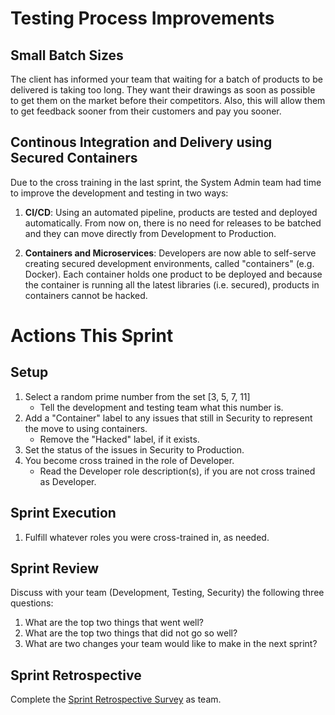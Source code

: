 # Testing Process Improvements
## Small Batch Sizes
The client has informed your team that waiting for a batch of products to be delivered is taking too long. They want their drawings as soon as possible to get them on the market before their competitors. Also, this will allow them to get feedback sooner from their customers and pay you sooner. 

## Continous Integration and Delivery using Secured Containers
Due to the cross training in the last sprint, the System Admin team had time to improve the development and testing in two ways:

1. **CI/CD**: 
Using an automated pipeline, products are tested and deployed automatically. From now on, there is no need for releases to be batched and they can move directly from Development to Production.

1. **Containers and Microservices**: 
Developers are now able to self-serve creating secured development environments, called "containers" (e.g. Docker). Each container holds one product to be deployed and because the container is running all the latest libraries (i.e. secured), products in containers cannot be hacked.

# Actions This Sprint
## Setup
1. Select a random prime number from the set [3, 5, 7, 11]
    - Tell the development and testing team what this number is.
1. Add a "Container" label to any issues that still in Security to represent the move to using containers.
   - Remove the "Hacked" label, if it exists.
1. Set the status of the issues in Security to Production.
1. You become cross trained in the role of Developer.
   - Read the Developer role description(s), if you are not cross trained as Developer.
   
## Sprint Execution
1. Fulfill whatever roles you were cross-trained in, as needed. 

## Sprint Review
Discuss with your team (Development, Testing, Security) the following three questions:
1. What are the top two things that went well?
1. What are the top two things that did not go so well?
1. What are two changes your team would like to make in the next sprint?

## Sprint Retrospective
Complete the [Sprint Retrospective Survey](https://uleth.qualtrics.com/jfe/form/SV_8rkRs9SYq0ddBt4) as team.
